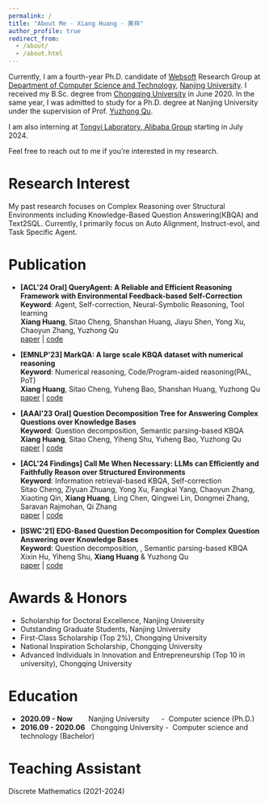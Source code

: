 ```yaml
---
permalink: /
title: "About Me - Xiang Huang - 黄祥"
author_profile: true
redirect_from: 
  - /about/
  - /about.html
---
```

 
Currently, I am a fourth-year Ph.D. candidate of [Websoft](http://ws.nju.edu.cn/wiki/Wiki.jsp?page=%E4%B8%87%E7%BB%B4%E7%BD%91%E8%BD%AF%E4%BB%B6%E7%A0%94%E7%A9%B6%E7%BB%84) Research Group at [Department of Computer Science and Technology](http://cs.nju.edu.cn/), [Nanjing University](https://www.nju.edu.cn/). 
I received my B.Sc. degree from [Chongqing University](https://www.cqu.edu.cn/) in June 2020. 
In the same year, I was admitted to study for a Ph.D. degree at Nanjing University under the supervision of Prof. [Yuzhong Qu](http://ws.nju.edu.cn/~yzqu). 

I am also interning at [Tongyi Laboratory, Alibaba Group](https://tongyi.aliyun.com/) starting in July 2024.

Feel free to reach out to me if you’re interested in my research.

Research Interest
===
My past research focuses on Complex Reasoning over Structural Environments including Knowledge-Based Question Answering(KBQA) and Text2SQL.
Currently, I primarily focus on Auto Alignment, Instruct-evol, and Task Specific Agent.
 


Publication
===
- **[ACL'24 Oral] QueryAgent: A Reliable and Efficient Reasoning Framework with Environmental Feedback-based Self-Correction** <br/>
**Keyword**: Agent, Self-correction, Neural-Symbolic Reasoning, Tool learning<br/>
**Xiang Huang**, Sitao Cheng, Shanshan Huang, Jiayu Shen, Yong Xu, Chaoyun Zhang, Yuzhong Qu <br/>  [paper](https://arxiv.org/abs/2403.11886) \| [code](https://github.com/cdhx/QueryAgent)  

- **[EMNLP'23] MarkQA: A large scale KBQA dataset with numerical reasoning** <br/> 
**Keyword**: Numerical reasoning, Code/Program-aided reasoning(PAL, PoT)<br/>
**Xiang Huang**, Sitao Cheng, Yuheng Bao, Shanshan Huang, Yuzhong Qu  <br/> 
[paper](http://arxiv.org/abs/2310.15517) \| [code](https://github.com/cdhx/MarkQA)

- **[AAAI'23 Oral] Question Decomposition Tree for Answering Complex Questions over Knowledge Bases** <br/>
**Keyword**: Question decomposition, Semantic parsing-based KBQA<br/>
**Xiang Huang**, Sitao Cheng, Yiheng Shu, Yuheng Bao, Yuzhong Qu  <br/> 
[paper](https://ojs.aaai.org/index.php/AAAI/article/view/26519/26291) \| [code](https://github.com/cdhx/QDTQA)
	
- **[ACL'24 Findings] Call Me When Necessary: LLMs can Efficiently and Faithfully Reason over Structured Environments** <br/>
**Keyword**: Information retrieval-based KBQA, Self-correction<br/>
Sitao Cheng, Ziyuan Zhuang, Yong Xu, Fangkai Yang, Chaoyun Zhang, Xiaoting Qin, **Xiang Huang**, Ling Chen, Qingwei Lin, Dongmei Zhang, Saravan Rajmohan, Qi Zhang <br/> 
[paper](https://arxiv.org/abs/2403.08593) \| [code](https://github.com/sitaocheng/readi)

- **[ISWC'21] EDG-Based Question Decomposition for Complex Question Answering over Knowledge Bases** <br/>
**Keyword**: Question decomposition, , Semantic parsing-based KBQA<br/>
Xixin Hu, Yiheng Shu, **Xiang Huang** & Yuzhong Qu <br/> 
[paper](https://link.springer.com/chapter/10.1007/978-3-030-88361-4_8) \| [code](https://github.com/HXX97/EDG)  


Awards & Honors
===
- Scholarship for Doctoral Excellence, Nanjing University 
- Outstanding Graduate Students, Nanjing University
- First-Class Scholarship (Top 2%), Chongqing University
- National Inspiration Scholarship, Chongqing University
- Advanced Individuals in Innovation and Entrepreneurship (Top 10 in university), Chongqing University

Education
===
- **2020.09 - Now** &nbsp;&nbsp;&nbsp;&nbsp; &nbsp; Nanjing University  &nbsp;&nbsp;&nbsp;&nbsp;&nbsp;- &nbsp;Computer science (Ph.D.)
- **2016.09 - 2020.06** &nbsp; Chongqing University - &nbsp;Computer science and technology (Bachelor)

Teaching Assistant
===
Discrete Mathematics (2021-2024)

